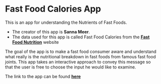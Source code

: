 
# Fast Food Calories App

This is an app for understanding the Nutrients of Fast Foods. 

* The creator of this app is **Sanna Meer**.
* The data used for this app is called Fast Food Calories from the [**Fast Food Nutrition**](https://fastfoodnutrition.org/) website 

The goal of the app is to make a fast food consumer aware and understand what really is the nutritional breakdown in fast foods from famous fast food joints. This app takes an interactive approach to convey this message so that the user is free to choose the input he would like to examine.

The link to the app can be found  [**here**](https://hxlcvk-sanna-meer.shinyapps.io/shiny--Sanna-Meer/)
